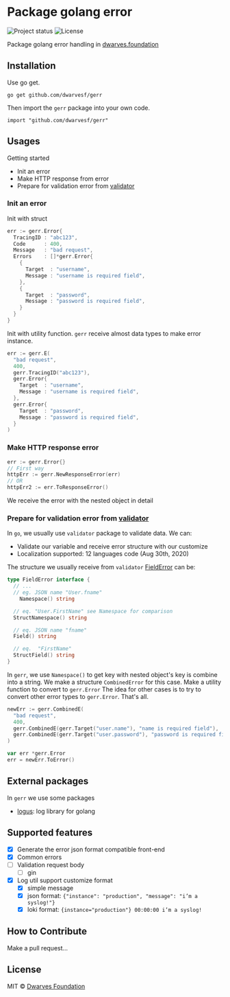 Package golang error
=======================
![Project status](https://img.shields.io/badge/version-0.0.1-green.svg)
![License](https://img.shields.io/dub/l/vibe-d.svg)

Package golang error handling in [dwarves.foundation](https://dwarves.foundation)

## Installation

Use go get.

```
go get github.com/dwarvesf/gerr
```

Then import the `gerr` package into your own code.

```
import "github.com/dwarvesf/gerr"
```

## Usages
Getting started
- Init an error
- Make HTTP response from error
- Prepare for validation error from [validator](https://github.com/go-playground/validator)

### Init an error

Init with struct

```go
err := gerr.Error{
  TracingID : "abc123",
  Code      : 400,
  Message   : "bad request",
  Errors    : []*gerr.Error{
    {
      Target  : "username",
      Message : "username is required field",
    },
    {
      Target  : "password",
      Message : "password is required field",
    }
  }
}
```

Init with utility function. `gerr` receive almost data types to make error instance.

```go
err := gerr.E(
  "bad request",
  400,
  gerr.TracingID("abc123"),
  gerr.Error{
    Target  : "username",
    Message : "username is required field",
  },
  gerr.Error{
    Target  : "password",
    Message : "password is required field",
  }
)
```

### Make HTTP response error

```go
err := gerr.Error{}
// First way
httpErr := gerr.NewResponseError(err)
// OR
httpErr2 := err.ToResponseError()
```

We receive the error with the nested object in detail

### Prepare for validation error from [validator](https://github.com/go-playground/validator)

In `go`, we usually use `validator` package to validate data. We can:
- Validate our variable and receive error structure with our customize
- Localization supported: 12 languages code (Aug 30th, 2020)

The structure we usually receive from `validator` [FieldError](https://github.com/go-playground/validator/blob/master/errors.go#L83) can be:
```go
type FieldError interface {
  // ...
  // eg. JSON name "User.fname"
	Namespace() string 

  // eq. "User.FirstName" see Namespace for comparison
  StructNamespace() string

  // eq. JSON name "fname"
  Field() string

  // eq.  "FirstName"
  StructField() string
}
```
In `gerr`, we use `Namespace()` to get key with nested object's key is combine into a string.
We make a structure `CombinedError` for this case. Make a utility function to convert to `gerr.Error`
The idea for other cases is to try to convert other error types to `gerr.Error`. That's all.

```go
newErr := gerr.CombinedE(
  "bad request",
  400,
  gerr.CombinedE(gerr.Target("user.name"), "name is required field"),
  gerr.CombinedE(gerr.Target("user.password"), "password is required field")
)

var err *gerr.Error
err = newErr.ToError()
```

## External packages
In `gerr` we use some packages
- [logus](https://github.com/sirupsen/logrus): log library for golang

## Supported features

- [x] Generate the error json format compatible front-end
- [x] Common errors
- [ ] Validation request body
  - [ ] gin
- [x] Log util support customize format
  - [x] simple message
  - [x] json format: `{"instance": "production", "message": "i’m a syslog!"}`
  - [x] loki format: `{instance="production"} 00:00:00 i’m a syslog!`

## How to Contribute

Make a pull request...

## License

MIT &copy; [Dwarves Foundation](https://github.com/dwarvesf)